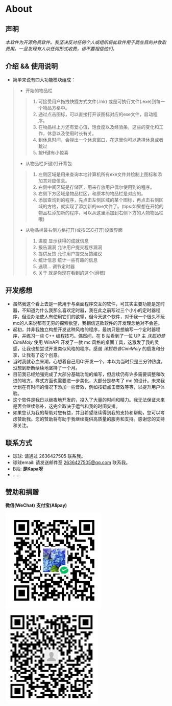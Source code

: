 # About

## 声明

*本软件为开源免费软件。我坚决反对任何个人或组织将此软件用于商业目的并收取费用。一旦发现有人以任何形式收费，请不要相信他们。*

## 介绍 && 使用说明

- 简单来说有四大功能模块组成：
>
> - 开始的物品栏
>>
>> 1. 可接受用户拖拽快捷方式文件(.lnk) 或是可执行文件(.exe)到每一个物品方格中。
>> 2. 通过点击图标，可以直接打开该图标对应的exe文件，启动程序。
>> 3. 在物品栏上方还有爱心值，饱食度以及经验条，这些的变化和工作，休息以及使用时长有关。
>> 4. 到休息时间，会弹出一个休息窗口，在这里你可以选择休息或者跳过
>> 5. 按H键有小惊喜
>>
> - 从物品栏(E键)打开背包
>>
>> 1. 左侧区域是用来查询本地计算机所有exe文件并绘制上图标和添加其对应信息。
>> 2. 右侧中间区域是存储区，用来存放用户偶尔使用到的程序。
>> 3. 右侧下方区域是物品栏区，和原本的物品栏是对应的。
>> 4. 添加查询到的程序，先点击左侧区域的某个图标，再点击右侧区域的方格，就实现了添加新的exe文件了。(tips:如果想在开始的物品栏添加新的程序，可以从这里添加到右侧下方的人物物品栏哦)
>>
> - 从物品栏最右侧方格打开(或按ESC打开)设置界面
>>
>> 1. 进度 显示获得的成就信息
>> 2. 报告漏洞 允许用户提交程序漏洞
>> 3. 提供反馈 允许用户提交反馈建议
>> 4. 统计信息 统计一些有趣的信息
>> 5. 选项... 调节定时器
>> 6. 关于 就是你现在看到的这个(滑稽)

## 开发感想

- 虽然我这个看上去是一款用于与桌面程序交互的软件，可其实主要功能是定时器，不知道为什么我那么喜欢定时器，我在此之前写过三个小小的定时器程序，但没办法使人有使用它们的欲望，但今天这个软件，对于我一个很久不玩mc的人来说都有无穷的探索欲望，我相信这款软件的开发理念绝对不会差。
- 起初，并非我独立构想开发这种风格的程序，最初只是想编写一个定时器程序，并练习一些 C++ 编程技巧。偶然间，在 B 站看到了一位 UP 主 *沫狐奶昔CimiMoly* 使用 WinAPI 开发了一款 mc 风格的桌面工具，这激发了我的灵感，让我也想尝试开发类似风格的程序。感谢 *沫狐奶昔CimiMoly* 的启发和分享，让我有了这个创意。
- 当时我就心血来潮，心想着自己用Qt开发一个，本以为当时只是三分钟热度，没想到断断续续地坚持了一个月。
- 目前我已经勉强完成了大部分基础功能的编写，但后续仍有许多需要调整和改进的地方。样式方面也需要进一步美化，大部分是参考了 mc 的设计。未来我计划在有时间的情况下添加一些音效，例如按钮点击音效等等，以提升用户体验。
- 这个软件是我日以继夜地开发的，投入了大量的时间和精力。我无法保证未来是否会继续修补，这完全取决于运气和我的时间安排。
- 如果您认为我的帮助对您有益，并且希望继续得到我的支持和帮助，您可以考虑赞助我。您的赞助将有助于我继续提供高质量的服务和支持。感谢您的支持和关注。

## 联系方式

-  球球: 请通过 2636427505 联系我。
-  球球email: 请发送邮件至 [2636427505@qq.com](https://mail.qq.com/) 联系我。
-  B站: **是Kapa呀**
-  ......

## 赞助和捐赠

**微信(WeChat)**  **支付宝(Alipay)**

![微信(WeChat)](../Image/WeChat.png)                ![支付宝(Alipay)](../Image/Alipay.png)
